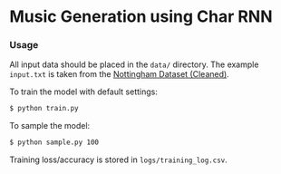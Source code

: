 # Music Generation using Char RNN

### Usage

All input data should be placed in the `data/` directory. The example `input.txt` is taken from the [Nottingham Dataset (Cleaned)](https://github.com/jukedeck/nottingham-dataset).

To train the model with default settings:
```bash
$ python train.py
```

To sample the model:
```bash
$ python sample.py 100
```

Training loss/accuracy is stored in `logs/training_log.csv`.
